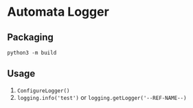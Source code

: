 # Automata Logger

## Packaging
`python3 -m build`

## Usage
1. `ConfigureLogger()`
2. `logging.info('test')` or `logging.getLogger('--REF-NAME--)`